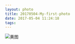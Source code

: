 ```yaml
---
layout: photo
title: 20170504-My-first-photo
date: 2017-05-04 11:24:18
tags:
---
```

![黄图](http://imglf1.ph.126.net/-Rezzdr6R6jeVe0JValUSQ==/6608510185144127731.jpg)